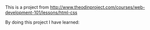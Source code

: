 This is a project from http://www.theodinproject.com/courses/web-development-101/lessons/html-css


By doing this project I have learned:

